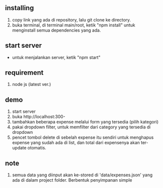 ## installing

1. copy link yang ada di repository, lalu git clone ke directory.
2. buka terminal, di terminal main/root, ketik "npm install" untuk menginstall semua dependencies yang ada.

## start server

- untuk menjalankan server, ketik "npm start"

## requirement

1. node js (latest ver.)

## demo

1. start server
2. buka http://localhost:300-
3. tambahkan beberapa expense melalui form yang tersedia (pilih kategori)
4. pakai dropdown filter, untuk memfilter dari category yang tersedia di dropdown
5. pencet tombol delete di sebelah expense itu sendiri untuk menghapus expense yang sudah ada di list, dan total dari expensenya akan ter-update otomatis.

## note

1. semua data yang diinput akan ke-stored di 'data/expenses.json' yang ada di dalam project folder. Berbentuk penyimpanan simple
